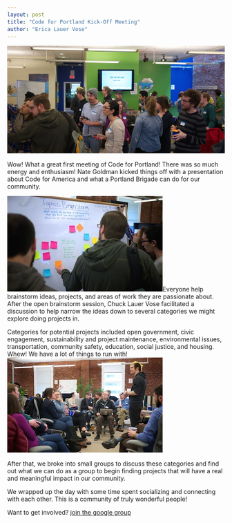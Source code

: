 ```yaml
---
layout: post
title: "Code for Portland Kick-Off Meeting"
author: "Erica Lauer Vose"
---
```


<img src="/assets/img/cfp-brainstorm-large-group.jpg">

Wow! What a great first meeting of Code for Portland! There was so much energy and enthusiasm! Nate Goldman kicked things off with a presentation about Code for America and what a Portland Brigade can do for our community.

<img class="img-wrap" src="/assets/img/cfp-brainstorm.jpg">Everyone help brainstorm ideas, projects, and areas of work they are passionate about.
After the open brainstorm session, Chuck Lauer Vose facilitated a discussion to help narrow the ideas down to several categories we might explore doing projects in.

Categories for potential projects included open government, civic engagement, sustainability and project maintenance, environmental issues, transportation, community safety, education, social justice, and housing. Whew! We have a lot of things to run with! <img class="img-wrap-left" src="/assets/img/cfp-large-group.jpg">

After that, we broke into small groups to discuss these categories and find out what we can do as a group to begin finding projects that will have a real and meaningful impact in our community.

We wrapped up the day with some time spent socializing and connecting with each other. This is a community of truly wonderful people!

<p class="side-note">
  Want to get involved? <a href="https://groups.google.com/forum/#!forum/code-for-portland">join the google group</a>
</p>